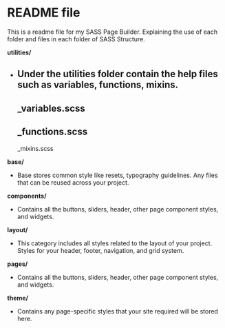 # README file 
This is a readme file for my SASS Page Builder. Explaining  the use of each folder and files in each folder of SASS Structure.

**utilities/** 
- Under the utilities folder contain the help files such as variables, functions, mixins.
   - 
   	_variables.scss
	-
    _functions.scss
	-
	_mixins.scss

**base/**
- Base stores common style like resets, typography guidelines. Any files that can be reused across your project.

**components/**
- Contains all the buttons, sliders, header, other page component styles, and widgets.

**layout/**
- This category includes all styles related to the layout of your project. Styles for your header, footer, navigation, and grid system.

**pages/**
- Contains all the buttons, sliders, header, other page component styles, and widgets.

**theme/**
- Contains any page-specific styles that your site required will be stored here.